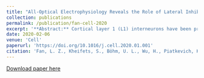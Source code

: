 ```yaml
---
title: "All-Optical Electrophysiology Reveals the Role of Lateral Inhibition in Sensory Processing in Cortical Layer 1"
collection: publications
permalink: /publication/fan-cell-2020
excerpt: '**Abstract:** Cortical layer 1 (L1) interneurons have been proposed as a hub for attentional modulation of underlying cortex, but the transformations that this circuit implements are not known. We combined genetically targeted voltage imaging with optogenetic activation and silencing to study the mechanisms underlying sensory processing in mouse barrel cortex L1. Whisker stimuli evoked precisely timed single spikes in L1 interneurons, followed by strong lateral inhibition. A mild aversive stimulus activated cholinergic inputs and evoked a bimodal distribution of spiking responses in L1. A simple conductance-based model that only contained lateral inhibition within L1 recapitulated the sensory responses and the winner-takes-all cholinergic responses, and the model correctly predicted that the network would function as a spatial and temporal high-pass filter for excitatory inputs. Our results demonstrate that all-optical electrophysiology can reveal basic principles of neural circuit function in vivo and suggest an intuitive picture for how L1 transforms sensory and modulatory inputs.'
date: 2020-02-06
venue: 'Cell'
paperurl: 'https://doi.org/10.1016/j.cell.2020.01.001'
citation: 'Fan, L. Z., Kheifets, S., Böhm, U. L., Wu, H., Piatkevich, K. D., Xie, M. E., Parot, V., Ha, Y., Evans, K. E., Boyden, E. S., Takesian, A. E., Cohen A. E. (2020). &quot;All-Optical Electrophysiology Reveals the Role of Lateral Inhibition in Sensory Processing in Cortical Layer 1&quot; <i>Cell </i> 180(3), 521-535.'
---
```



[Download paper here](https://www.cell.com/action/showPdf?pii=S0092-8674%2820%2930047-7)
